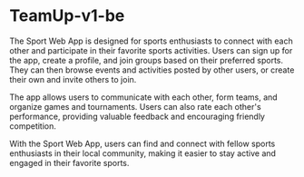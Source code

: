 # TeamUp-v1-be

The Sport Web App is designed for sports enthusiasts to connect with each other and participate in their favorite sports activities. Users can sign up for the app, create a profile, and join groups based on their preferred sports. They can then browse events and activities posted by other users, or create their own and invite others to join.

The app allows users to communicate with each other, form teams, and organize games and tournaments. Users can also rate each other's performance, providing valuable feedback and encouraging friendly competition.

With the Sport Web App, users can find and connect with fellow sports enthusiasts in their local community, making it easier to stay active and engaged in their favorite sports.
